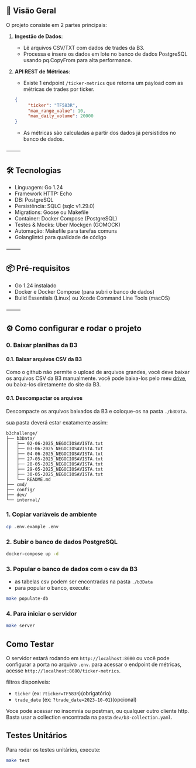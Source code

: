 ## 🚀 Visão Geral

O projeto consiste em 2 partes principais:

1. **Ingestão de Dados**:
    - Lê arquivos CSV/TXT com dados de trades da B3.
    - Processa e insere os dados em lote no banco de dados PostgreSQL usando pq.CopyFrom para alta performance.


2. **API REST de Métricas**:
    - Existe 1 endpoint `/ticker-metrics` que retorna um payload com as métricas de trades por ticker.
   ```json
   {
	    "ticker": "TF583R",
	    "max_range_value": 10,
	    "max_daily_volume": 20000
   }
    ```
     - As métricas são calculadas a partir dos dados já persistidos no banco de dados.

⸻

## 🛠 Tecnologias
-	Linguagem: Go 1.24
-	Framework HTTP: Echo
-	DB: PostgreSQL
-	Persistência: SQLC (sqlc v1.29.0)
-	Migrations: Goose ou Makefile
-	Container: Docker Compose (PostgreSQL)
-	Testes & Mocks: Uber Mockgen (GOMOCK)
-	Automação: Makefile para tarefas comuns
-   Golanglintci para qualidade de código

⸻

## 📦 Pré-requisitos
-	Go 1.24 instalado
-	Docker e Docker Compose (para subri o banco de dados)
-	Build Essentials (Linux) ou Xcode Command Line Tools (macOS)

⸻

## ⚙️ Como configurar e rodar o projeto
### 0. Baixar planilhas da B3
#### 0.1. Baixar arquivos CSV da B3
Como o github não permite o upload de arquivos grandes, você deve baixar os arquivos CSV da B3 manualmente.
você pode baixa-los pelo meu [drive](https://drive.google.com/drive/folders/1pRfHjal3AL5Q9kRYW-DNeYVLoAyeumF1?usp=sharing), ou baixa-los diretamente do site da B3.
#### 0.1. Descompactar os arquivos
Descompacte os arquivos baixados da B3 e coloque-os na pasta `./b3Data`.

sua pasta deverá estar exatamente assim:
```
b3challenge/
├── b3Data/
│   ├── 02-06-2025_NEGOCIOSAVISTA.txt
│   ├── 03-06-2025_NEGOCIOSAVISTA.txt
│   ├── 04-06-2025_NEGOCIOSAVISTA.txt
│   ├── 27-05-2025_NEGOCIOSAVISTA.txt
│   ├── 28-05-2025_NEGOCIOSAVISTA.txt
│   ├── 29-05-2025_NEGOCIOSAVISTA.txt
│   ├── 30-05-2025_NEGOCIOSAVISTA.txt
│   └── README.md
├── cmd/
├── config/
├── dev/
└── internal/
```



### 1. Copiar variáveis de ambiente
```bash
cp .env.example .env
```

### 2. Subir o banco de dados PostgreSQL
```bash
docker-compose up -d
```

### 3. Popular o banco de dados com o csv da B3
- as tabelas csv podem ser encontradas na pasta `./b3Data`
- para popular o banco, execute:
```bash
make populate-db
```
### 4. Para iniciar o servidor
```bash
make server
```

## Como Testar
 O servidor estará rodando em `http://localhost:8080` ou você pode configurar a porta no arquivo `.env`.
 para acessar o endpoint de métricas, acesse `http://localhost:8080/ticker-metrics`.
 
 filtros disponíveis:
 - `ticker` (ex: `?ticker=TF583R`)(obrigatório)
 - `trade_date` (ex: `?trade_date=2023-10-01`)(opcional)
 
 Voce pode acessar no insomnia ou postman, ou qualquer outro cliente http.
 Basta usar a collection encontrada na pasta `dev/b3-collection.yaml`.


## Testes Unitários
Para rodar os testes unitários, execute:
```bash
make test
```




